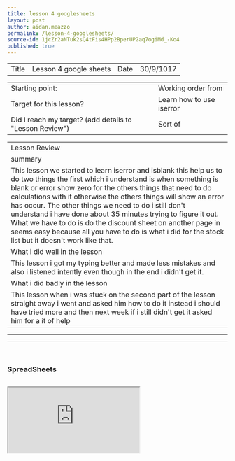 ```yaml
---
title: lesson 4 googlesheets
layout: post
author: aidan.meazzo
permalink: /lesson-4-googlesheets/
source-id: 1jcZr2aNTuk2sQ4tFis4HPp2BperUP2aq7ogiMd_-Ko4
published: true
---
```

<table>
  <tr>
    <td>Title</td>
    <td>Lesson 4 google sheets</td>
    <td>Date</td>
    <td>30/9/1017</td>
  </tr>
</table>


<table>
  <tr>
    <td>Starting point:</td>
    <td>Working order from</td>
  </tr>
  <tr>
    <td>Target for this lesson?</td>
    <td>Learn how to use iserror</td>
  </tr>
  <tr>
    <td>Did I reach my target?
(add details to "Lesson Review")</td>
    <td>Sort of</td>
  </tr>
</table>


<table>
  <tr>
    <td>Lesson Review</td>
  </tr>
  <tr>
    <td>summary</td>
  </tr>
  <tr>
    <td>This lesson we started to learn iserror and isblank this help us to do two things the first which i understand is when something is blank or error show zero for the others things that need to do calculations with it otherwise the others things will show an error has occur. The other things we need to do i still don't understand i have done about 35 minutes trying to figure it out. What we have to do is do the discount sheet on another page in seems easy because all you have to do is what i did for the stock list but it doesn't work like that.</td>
  </tr>
  <tr>
    <td>What i did well in the lesson</td>
  </tr>
  <tr>
    <td>This lesson i got my typing better and made less mistakes and also i listened intently even though in the end i didn't get it.</td>
  </tr>
  <tr>
    <td>What i did badly in the lesson</td>
  </tr>
  <tr>
    <td>This lesson when i was stuck on the second part of the lesson straight away i went and asked him how to do it instead i should have tried more and then next week if i still didn't get it asked him for a it of help</td>
  </tr>
</table>

<hr>
<hr>
<br>

<h3>SpreadSheets<h2/>
<iframe src="https://docs.google.com/spreadsheets/d/e/2PACX-1vQh1cwQUEahjH0ipdxYHXGclQKomqvs0bY_s4W8TEkeMGALLzDf-F164T4qZXQkUwqqaHA08niUdO1L/pubhtml?widget=true&amp;headers=false"></iframe>
